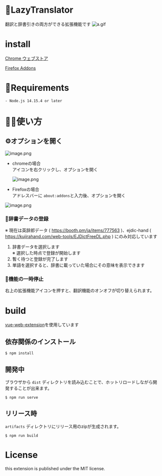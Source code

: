 # 📙LazyTranslator

翻訳と辞書引きの両方ができる拡張機能です
![a.gif](https://qiita-image-store.s3.ap-northeast-1.amazonaws.com/0/264764/01356cc8-faf4-0e00-b2ec-88ca96aed2c5.gif)

# install
[Chrome ウェブストア](https://chrome.google.com/webstore/detail/lazytranslator/icopppeohpnnliligpcnikdgjefmhbin?hl=ja)

[Firefox Addons](https://addons.mozilla.org/ja/firefox/addon/lazytranslator/)

# 📝Requirements
```
- Node.js 14.15.4 or later
```

# 👩‍🏫使い方

## ⚙️オプションを開く

![image.png](https://qiita-image-store.s3.ap-northeast-1.amazonaws.com/0/264764/7bf570a9-8d4a-f861-f800-f4ac4a3cd2fa.png)

- chromeの場合  
アイコンを右クリックし、オプションを開く  

  ![image.png](https://qiita-image-store.s3.ap-northeast-1.amazonaws.com/0/264764/33fd33ae-7f2b-9e0d-cd78-4e3da9cf911b.png)
  
- Firefoxの場合  
アドレスバーに `about:addons`と入力後、オプションを開く  

![image.png](https://qiita-image-store.s3.ap-northeast-1.amazonaws.com/0/264764/06e2c2ec-320a-db1d-98ff-9af54de18e69.png)

### 📖辞書データの登録

※ 現在は英辞郎データ ( https://booth.pm/ja/items/777563 )、ejdic-hand ( https://kujirahand.com/web-tools/EJDictFreeDL.php ) にのみ対応しています

1. 辞書データを選択します  
   ※ 選択した時点で登録が開始します
2. 暫く待つと登録が完了します  
3. 単語を選択すると、辞書に載っていた場合にその意味を表示できます

### 🛑機能の一時停止
右上の拡張機能アイコンを押すと、翻訳機能のオンオフが切り替えられます。

# build

[vue-web-extension](https://github.com/Kocal/vue-web-extension)を使用しています

## 依存関係のインストール
```shell
$ npm install
```

## 開発中
ブラウザから `dist` ディレクトリを読み込むことで、ホットリロードしながら開発することが出来ます。
```shell
$ npm run serve
```

## リリース時
`artifacts` ディレクトリにリリース用のzipが生成されます。
```shell
$ npm run build
```

# License

this extension is published under the MIT license.
